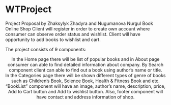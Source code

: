 # WTProject
Project Proposal by Zhaksylyk Zhadyra and Nugumanova Nurgul
Book Online Shop 
Client will register in order to create own account where consumer can observe order status and wishlist.  Client will have opportunity to add books to wishlist and cart. 
 

The project consists of 9 components: 
<Header/>	                   <Search/>	          <Cart/>	        <Account/>
                    <Home/>	<About/>	<Categories/>
                                                     <BookList/>
                                                     <Footer/>

In the Home page there will be list of popular books and in About page consumer can able to find detailed information about company. By Search component client can able to find out a book using author’s  name or title.  
In the Categories page there will be shown different types of genre of books  such as Children’s Book, Science Book, Health & Fitness Book and etc.  “BookList”  component will have an image, author’s name,  description, price, Add to Cart button and Add to wishlist button. Also, footer component will have contact and address information of shop.
 

